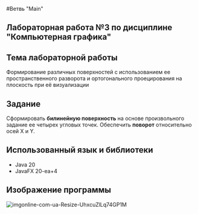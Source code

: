 
#Ветвь "Main"
## Лабораторная работа №3 по дисциплине "Компьютерная графика"

## Тема лабораторной работы
Формирование различных поверхностей с использованием ее пространственного
разворота и ортогонального проецирования на плоскость при её визуализации

## Задание
Сформировать **билинейную поверхность** на основе произвольного
задание ее четырех угловых точек. Обеспечить **поворот** относительно
осей X и Y.

## Использованный язык и библиотеки
  - Java 20
  - JavaFX 20-ea+4
## Изображение программы

![imgonline-com-ua-Resize-UhxcuZlLq74GP1M](https://user-images.githubusercontent.com/110989349/231523348-6962aff4-1c66-416a-ba45-c52cab0a001b.jpg)

